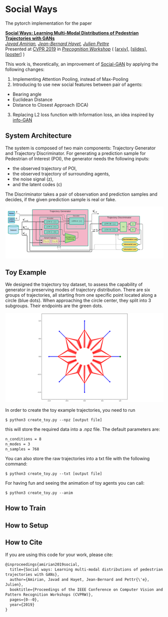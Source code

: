 # Social Ways

The pytorch implementation for the paper

**<a href="http://openaccess.thecvf.com/content_CVPRW_2019/papers/Precognition/Amirian_Social_Ways_Learning_Multi-Modal_Distributions_of_Pedestrian_Trajectories_With_GANs_CVPRW_2019_paper.pdf">Social Ways: Learning Multi-Modal Distributions of Pedestrian Trajectories with GANs</a>**  
*<a href="http://people.rennes.inria.fr/Javad.Amirian/">Javad Amirian</a>,
<a href="http://aplicaciones.cimat.mx/Personal/jbhayet">Jean-Bernard Hayet</a>,
<a href="http://people.rennes.inria.fr/Julien.Pettre/">Julien Pettre</a>*  
Presented at [CVPR 2019](http://cvpr2019.thecvf.com) in [*Precognition Workshop*](https://sites.google.com/view/ieeecvf-cvpr2019-precognition) (
[[arxiv](https://arxiv.org/abs/1904.09507)],
[[slides](https://drive.google.com/file/d/1-2UU9l8jjrX65Taqe00NEXp_oYv3JMO5/view?usp=sharing)],
[[poster](https://drive.google.com/file/d/1RNfZEKypbYabAdKpjKej5qlAG5RBR0zn/view?usp=sharing)]
)

This work is, theoretically, an improvement of [Social-GAN](https://arxiv.org/abs/1803.10892) by applying the following changes:
1. Implementing Attention Pooling, instead of Max-Pooling
2. Introducing to use new social features between pair of agents:
- Bearing angle
- Euclidean Distance
- Distance to Closest Approach (DCA)
3. Replacing L2 loss function with Information loss, an idea inspired by [info-GAN](https://arxiv.org/abs/1606.03657)


## System Architecture
The system is composed of two main components: Trajectory Generator and Trajectory Discriminator.
For generating a prediction sample for Pedestrian of Interest (POI), the generator needs the following inputs:
- the observed trajectory of POI,
- the observed trajectory of surrounding agents,
- the noise signal (z),
- and the latent codes (c)

The Discriminator takes a pair of observation and prediction samples and decides, if the given prediction sample is real or fake.
<p align='center'>
  <img src='figs/block-diagram.png' width='800px'\>
</p>

## Toy Example
We designed the trajectory toy dataset, to assess the capability of generator in preserving modes of trajectory distribution.
There are six groups of trajectories, all starting from one specific point located along a circle (blue dots). When approaching the circle center, they split into 3 subgroups. Their endpoints are the green dots.
<p align='center'>
  <img src='figs/toy.gif' width='600px'\>
</p>

In order to create the toy example trajectories, you need to run

```
$ python3 create_toy.py --npz [output file]
```
this will store the required data into a .npz file. The default parameters are:
```
n_conditions = 8
n_modes = 3
n_samples = 768  
```

You can also store the raw trajectories into a txt file with the following command:
```
$ python3 create_toy.py --txt [output file]
```
For having fun and seeing the animation of toy agents you can call:
```
$ python3 create_toy.py --anim
```


## How to Train


## How to Setup



## How to Cite
If you are using this code for your work, please cite:
```
@inproceedings{amirian2019social,
  title={Social ways: Learning multi-modal distributions of pedestrian trajectories with GANs},
  author={Amirian, Javad and Hayet, Jean-Bernard and Pettr{\'e}, Julien},
  booktitle={Proceedings of the IEEE Conference on Computer Vision and Pattern Recognition Workshops (CVPRW)},
  pages={0--0},
  year={2019}
}
```

